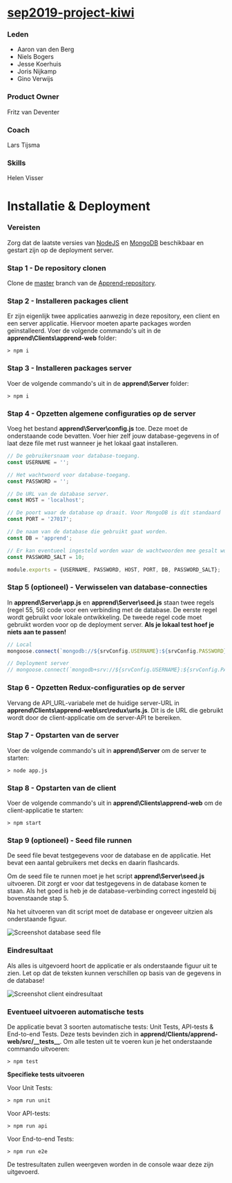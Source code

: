 # [sep2019-project-kiwi](https://en.wikipedia.org/wiki/Kiwi)


### Leden

- Aaron van den Berg
- Niels Bogers
- Jesse Koerhuis
- Joris Nijkamp
- Gino Verwijs

### Product Owner

Fritz van Deventer

### Coach

Lars Tijsma

### Skills 
Helen Visser

# Installatie & Deployment

### Vereisten
Zorg dat de laatste versies van [NodeJS](https://nodejs.org/) en [MongoDB](https://www.mongodb.com/) beschikbaar en gestart zijn op de deployment server.

### Stap 1 - De repository clonen
Clone de [master](https://github.com/HANICA-DWA/sep2019-project-kiwi/tree/master) branch van de [Apprend-repository](https://github.com/HANICA-DWA/sep2019-project-kiwi/tree/master).

### Stap 2 - Installeren packages client
Er zijn eigenlijk twee applicaties aanwezig in deze repository, een client en een server applicatie. Hiervoor moeten aparte packages worden geïnstalleerd. 
Voer de volgende commando's uit in de **apprend\Clients\apprend-web** folder:
```
> npm i
```

### Stap 3 - Installeren packages server
Voer de volgende commando's uit in de **apprend\Server** folder:
```
> npm i
```

### Stap 4 - Opzetten algemene configuraties op de server
Voeg het bestand **apprend\Server\config.js** toe. Deze moet de onderstaande code bevatten. Voer hier zelf jouw database-gegevens in of laat deze file met rust wanneer je het lokaal gaat installeren.
```js
// De gebruikersnaam voor database-toegang.
const USERNAME = '';

// Het wachtwoord voor database-toegang.
const PASSWORD = '';

// De URL van de database server.
const HOST = 'localhost';

// De poort waar de database op draait. Voor MongoDB is dit standaard '27017'
const PORT = '27017';

// De naam van de database die gebruikt gaat worden.
const DB = 'apprend';

// Er kan eventueel ingesteld worden waar de wachtwoorden mee gesalt worden. Dit moet een getal zijn en is standaard 10.
const PASSWORD_SALT = 10;

module.exports = {USERNAME, PASSWORD, HOST, PORT, DB, PASSWORD_SALT};
```

### Stap 5 (optioneel) - Verwisselen van database-connecties 
In **apprend\Server\app.js** en **apprend\Server\seed.js** staan twee regels (regel 55, 56) code voor een verbinding met de database. 
De eerste regel wordt gebruikt voor lokale ontwikkeling. De tweede regel code moet gebruikt worden voor op de deployment server.
**Als je lokaal test hoef je niets aan te passen!**
```js
// Local
mongoose.connect(`mongodb://${srvConfig.USERNAME}:${srvConfig.PASSWORD}@${srvConfig.HOST}:${srvConfig.PORT}/${srvConfig.DB}`, {

// Deployment server
// mongoose.connect(`mongodb+srv://${srvConfig.USERNAME}:${srvConfig.PASSWORD}@${srvConfig.HOST}/${srvConfig.DB}?retryWrites=true&w=majority`, {
```

### Stap 6 - Opzetten Redux-configuraties op de server
Vervang de API_URL-variabele met de huidige server-URL in **apprend\Clients\apprend-web\src\redux\urls.js**.
Dit is de URL die gebruikt wordt door de client-applicatie om de server-API te bereiken.

### Stap 7 - Opstarten van de server
Voer de volgende commando's uit in **apprend\Server** om de server te starten:
```
> node app.js
```

### Stap 8 - Opstarten van de client
Voer de volgende commando's uit in **apprend\Clients\apprend-web** om de client-applicatie te starten:
```
> npm start
```

### Stap 9 (optioneel) - Seed file runnen
De seed file bevat testgegevens voor de database en de applicatie. Het bevat een aantal gebruikers met decks en daarin flashcards.

Om de seed file te runnen moet je het script **apprend\Server\seed.js** uitvoeren. Dit zorgt er voor dat testgegevens in de database komen te staan. Als het goed is heb je de database-verbinding correct ingesteld bij bovenstaande stap 5.

Na het uitvoeren van dit script moet de database er ongeveer uitzien als onderstaande figuur.

![Screenshot database seed file](https://github.com/HANICA-DWA/sep2019-project-kiwi/blob/development/Documentatie/Screenshot%20database.svg)

### Eindresultaat
Als alles is uitgevoerd hoort de applicatie er als onderstaande figuur uit te zien. Let op dat de teksten kunnen verschillen op basis van de gegevens in de database!

![Screenshot client eindresultaat](https://github.com/HANICA-DWA/sep2019-project-kiwi/blob/development/Documentatie/Screenshot%20client.svg)


### Eventueel uitvoeren automatische tests
De applicatie bevat 3 soorten automatische tests: Unit Tests, API-tests & End-to-end Tests. Deze tests bevinden zich in **apprend/Clients/apprend-web/src/\_\_tests\_\_**.
Om alle testen uit te voeren kun je het onderstaande commando uitvoeren:
```
> npm test
```

**Specifieke tests uitvoeren**

Voor Unit Tests:
```
> npm run unit
```

Voor API-tests:
```
> npm run api
```

Voor End-to-end Tests:
```
> npm run e2e
```

De testresultaten zullen weergeven worden in de console waar deze zijn uitgevoerd.